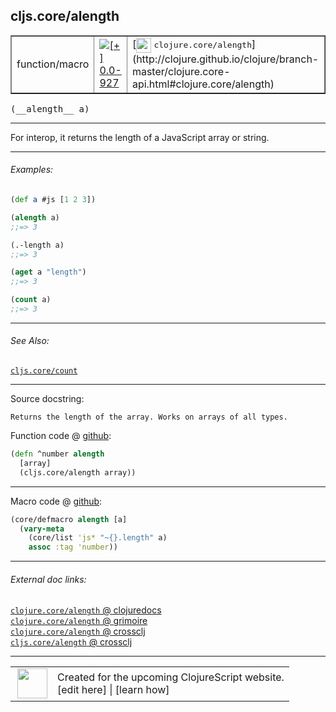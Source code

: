 ## cljs.core/alength



 <table border="1">
<tr>
<td>function/macro</td>
<td><a href="https://github.com/cljsinfo/cljs-api-docs/tree/0.0-927"><img valign="middle" alt="[+] 0.0-927" title="Added in 0.0-927" src="https://img.shields.io/badge/+-0.0--927-lightgrey.svg"></a> </td>
<td>
[<img height="24px" valign="middle" src="http://i.imgur.com/1GjPKvB.png"> <samp>clojure.core/alength</samp>](http://clojure.github.io/clojure/branch-master/clojure.core-api.html#clojure.core/alength)
</td>
</tr>
</table>


 <samp>
(__alength__ a)<br>
</samp>

---

For interop, it returns the length of a JavaScript array or string.



---

###### Examples:

```clj
(def a #js [1 2 3])

(alength a)
;;=> 3

(.-length a)
;;=> 3

(aget a "length")
;;=> 3

(count a)
;;=> 3
```



---

###### See Also:

[`cljs.core/count`](../cljs.core/count.md)<br>

---


Source docstring:

```
Returns the length of the array. Works on arrays of all types.
```


Function code @ [github](https://github.com/clojure/clojurescript/blob/r1.7.107/src/main/cljs/cljs/core.cljs#L383-L386):

```clj
(defn ^number alength
  [array]
  (cljs.core/alength array))
```

<!--
Repo - tag - source tree - lines:

 <pre>
clojurescript @ r1.7.107
└── src
    └── main
        └── cljs
            └── cljs
                └── <ins>[core.cljs:383-386](https://github.com/clojure/clojurescript/blob/r1.7.107/src/main/cljs/cljs/core.cljs#L383-L386)</ins>
</pre>

-->

---

Macro code @ [github](https://github.com/clojure/clojurescript/blob/r1.7.107/src/main/clojure/cljs/core.cljc#L2399-L2402):

```clj
(core/defmacro alength [a]
  (vary-meta
    (core/list 'js* "~{}.length" a)
    assoc :tag 'number))
```

<!--
Repo - tag - source tree - lines:

 <pre>
clojurescript @ r1.7.107
└── src
    └── main
        └── clojure
            └── cljs
                └── <ins>[core.cljc:2399-2402](https://github.com/clojure/clojurescript/blob/r1.7.107/src/main/clojure/cljs/core.cljc#L2399-L2402)</ins>
</pre>
-->

---


###### External doc links:

[`clojure.core/alength` @ clojuredocs](http://clojuredocs.org/clojure.core/alength)<br>
[`clojure.core/alength` @ grimoire](http://conj.io/store/v1/org.clojure/clojure/1.7.0-beta3/clj/clojure.core/alength/)<br>
[`clojure.core/alength` @ crossclj](http://crossclj.info/fun/clojure.core/alength.html)<br>
[`cljs.core/alength` @ crossclj](http://crossclj.info/fun/cljs.core.cljs/alength.html)<br>

---

 <table>
<tr><td>
<img valign="middle" align="right" width="48px" src="http://i.imgur.com/Hi20huC.png">
</td><td>
Created for the upcoming ClojureScript website.<br>
[edit here] | [learn how]
</td></tr></table>

[edit here]:https://github.com/cljsinfo/cljs-api-docs/blob/master/cljsdoc/cljs.core/alength.cljsdoc
[learn how]:https://github.com/cljsinfo/cljs-api-docs/wiki/cljsdoc-files

<!--

This information was too distracting to show to readers, but I'll leave it
commented here since it is helpful to:

- pretty-print the data used to generate this document
- and show how to retrieve that data



The API data for this symbol:

```clj
{:description "For interop, it returns the length of a JavaScript array or string.",
 :return-type number,
 :ns "cljs.core",
 :name "alength",
 :signature ["[a]"],
 :history [["+" "0.0-927"]],
 :type "function/macro",
 :related ["cljs.core/count"],
 :full-name-encode "cljs.core/alength",
 :source {:code "(defn ^number alength\n  [array]\n  (cljs.core/alength array))",
          :title "Function code",
          :repo "clojurescript",
          :tag "r1.7.107",
          :filename "src/main/cljs/cljs/core.cljs",
          :lines [383 386]},
 :extra-sources [{:code "(core/defmacro alength [a]\n  (vary-meta\n    (core/list 'js* \"~{}.length\" a)\n    assoc :tag 'number))",
                  :title "Macro code",
                  :repo "clojurescript",
                  :tag "r1.7.107",
                  :filename "src/main/clojure/cljs/core.cljc",
                  :lines [2399 2402]}],
 :examples [{:id "26f79f",
             :content "```clj\n(def a #js [1 2 3])\n\n(alength a)\n;;=> 3\n\n(.-length a)\n;;=> 3\n\n(aget a \"length\")\n;;=> 3\n\n(count a)\n;;=> 3\n```"}],
 :full-name "cljs.core/alength",
 :clj-symbol "clojure.core/alength",
 :docstring "Returns the length of the array. Works on arrays of all types."}

```

Retrieve the API data for this symbol:

```clj
;; from Clojure REPL
(require '[clojure.edn :as edn])
(-> (slurp "https://raw.githubusercontent.com/cljsinfo/cljs-api-docs/catalog/cljs-api.edn")
    (edn/read-string)
    (get-in [:symbols "cljs.core/alength"]))
```

-->
